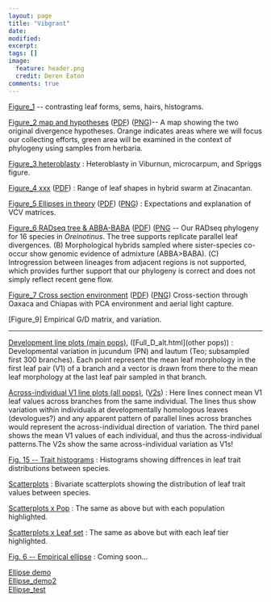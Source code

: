 ```yaml
---
layout: page
title: "Vibgrant"
date: 
modified:
excerpt:
tags: []
image: 
  feature: header.png
  credit: Deren Eaton
comments: true
---
```


[Figure_1](Figure_1_leaves.png) -- contrasting leaf forms, sems, hairs, histograms.  

[Figure_2 map and hypotheses](Figure_2_map.svg) ([PDF](Figure_2_map.pdf)) ([PNG](Figure_2_map.png))-- A map showing the two original divergence hypotheses. Orange indicates areas where we will focus our collecting efforts, green area will be examined in the context of phylogeny using samples from herbaria.  

[Figure_3 heteroblasty](Figure_3_hetero.png) : Heteroblasty in Viburnun, microcarpum, and Spriggs figure.   

[Figure_4 xxx](xxx) ([PDF](xxx)) : Range of leaf shapes in hybrid swarm at Zinacantan.  

[Figure_5 Ellipses in theory](Figure_5_Ellipsetheory.svg) ([PDF](Figure_5_Ellipsetheory.pdf)) ([PNG](Figure_5_Ellipsetheory.png)) : Expectations and explanation of VCV matrices.  

[Figure_6 RADseq tree & ABBA-BABA](Figure_6_radtree.svg) ([PDF](Figure_6_radtree.pdf)) ([PNG](Figure_6_radtree.png) -- Our RADseq phylogeny for 16 species in _Oreinotinus_. The tree supports replicate parallel leaf divergences. (B) Morphological hybrids sampled where sister-species co-occur show genomic evidence of admixture (ABBA>BABA). (C) Introgression between lineages from adjacent regions is not supported, which provides further support that our phylogeny is correct and does not simply reflect recent gene flow.  

[Figure_7 Cross section environment](Figure_7_cross.svg) ([PDF](Figure_7_cross.pdf)) ([PNG](Figure_7_cross.png)) Cross-section through Oaxaca and Chiapas with PCA environment and aerial light capture.  

[Figure_9] Empirical G/D matrix, and variation.  


------------------------------------------   



[Development line plots (main pops)](Full_D.html), ([Full_D_alt.html](other pops)) : Developmental variation in jucundum (PN) and lautum (Teo; subsampled first 300 branches). Each point represent the mean leaf morphology in the first leaf pair (V1) of a branch and a vector is drawn from there to the mean leaf morphology at the last leaf pair sampled in that branch.  

[Across-individual V1 line plots (all pops)](Full_I1.html), ([V2s](Full_I2.html)) : Here lines connect mean V1 leaf values across branches from the same individual. The lines thus show variation within individuals at developmentally homologous leaves (devologues?) and any apparent pattern of parallel lines across branches would represent the across-individual direction of variation. The third panel shows the mean V1 values of each individual, and thus the across-individual patterns.The V2s show the same across-individual variation as V1s!


[Fig. 15 -- Trait histograms](Full_H.html) : Histograms showing diffrences in leaf trait distributions between species.  

[Scatterplots](Full_S.html) : Bivariate scatterplots showing the distribution of leaf trait values between species.  

[Scatterplots x Pop](Full_S_pops.html) : The same as above but with each population highlighted.  

[Scatterplots x Leaf set](Full_S_tiers.html) : The same as above but with each leaf tier highlighted.  

[Fig. 6 -- Empirical ellipse]() : Coming soon...


[Ellipse demo](Ellipse_demo.html)  
[Ellipse_demo2](Ellipse_demo2.html)  
[Ellipse_test](Ellipse_testing.html)









